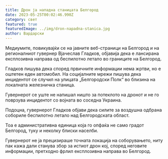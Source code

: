 ```yaml
---
title: Дрон ја нападна станицата Белгород
date: 2023-05-25T00:02:46.990Z
category: свет
featured: true
featuredImage: ../img/dron-napadna-stanica.jpg
author: Вардарски
---
```

Медиумите, повикувајќи се на јавните веб-страници на Белгород и на регионалниот гувернер Вјачеслав Гладков, објавија дека е лансирана експлозивна направа од беспилотно летало во границите на Белгород.

Гладков пишува дека според првичните информации нема жртви, но е оштетен еден автомобил. На социјалните мрежи пишува дека инцидентот се случил на улицата „Белгородски Полк“ во близина на локалната железничка станица.

Гувернерот се уште не напишал ништо за потеклото на дронот и не го поврзува инцидентот со војната во соседна Украина.

Подоцна, гувернерот Гладков објави дека силите за воздушна одбрана собориле беспилотно летало над Белгородската област.

Тоа е административна единица која го опфаќа не само градот Белгород, туку и неколку блиски населби.

Гувернерот не ја прецизираше точната локација на соборувањето, ниту пак кажа дали станува збор за истиот дрон кој, според неговите информации, претходно фрлил експлозивна направа во Белгород.